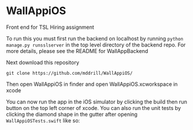 # WallAppiOS

Front end for TSL Hiring assignment

To run this you must first run the backend on localhost by running `python manage.py runsslserver` in the top level directory
of the backend repo. For more details, please see the README for WallAppBackend

Next download this repository

`git clone https://github.com/mddrill/WallAppiOS/`

Then open WallAppiOS in finder and open WallAppiOS.xcworkspace in xcode

You can now run the app in the iOS simulator by clicking the build then run button on the top left corner of xcode. You can also run the unit tests by clicking the diamond shape in the gutter after opening `WallAppiOSTests.swift` like so:
